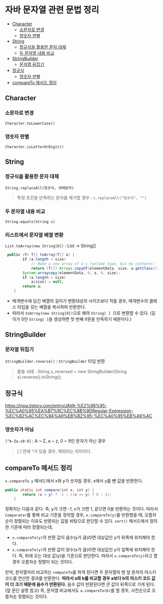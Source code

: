 # 자바 문자열 관련 문법 정리
- [Character](#character)
    - [소문자로 변경](#소문자로-변경)
    - [영숫자 판별](#영숫자-판별)
- [String](#string)
  - [정규식을 활용한 문자 대체](#정규식을-활용한-문자-대체)
  - [두 문자열 내용 비교](#두-문자열-내용-비교)
- [StringBuilder](#stringbuilder)
  - [문자열 뒤집기](#문자열-뒤집기)
- [정규식](#정규식)
  - [영숫자 판별](#영숫자-판별)
- [compareTo 메서드 정리](#compareto-메서드-정리)

## Character
### 소문자로 변경
`Character.toLowerCase()`
### 영숫자 판별
`Character.isLetterOrDigit()`

## String
### 정규식을 활용한 문자 대체
`String.replaceAll(정규식, 대체문자)`
> 특정 조건을 만족하는 문자를 제거할 경우 : `s.replaceAll("정규식", "")`
### 두 문자열 내용 비교
`String.equals(String s)`
### 리스트에서 문자열 배열 변환
`List.toArray(new String[0])` : List<String> -> String[]
```java
 public <T> T[] toArray(T[] a) {
        if (a.length < size)
            // Make a new array of a's runtime type, but my contents:
            return (T[]) Arrays.copyOf(elementData, size, a.getClass());
        System.arraycopy(elementData, 0, a, 0, size);
        if (a.length > size)
            a[size] = null;
        return a;
    }
```
- 매개변수에 담긴 배열의 길이가 변환대상의 사이즈보다 작을 경우, 매개변수의 클래스 타입을 갖는 배열을 복사하여 반환한다.
- 따라서 `toArray(new String[0])`으로 해야 `String[ ] `으로 변환할 수 있다. (길이가 0인 `String[ ]`을 생성하면 첫 번째 if문을 만족하기 때문이다.)


## StringBuilder
### 문자열 뒤집기
`StringBuilder.reverse()` : `StringBuilder` 타입 반환
> 활용 사례 : String s_reversed = new StringBuilder(String s).reverse().toString();

## 정규식
https://inpa.tistory.com/entry/JAVA-%E2%98%95-%EC%A0%95%EA%B7%9C%EC%8B%9DRegular-Expression-%EC%82%AC%EC%9A%A9%EB%B2%95-%EC%A0%95%EB%A6%AC
### 영숫자가 아님
`[^A-Za-z0-9]` : A ~ Z, a ~ z, 0 ~ 9인 문자가 아닌 경우
> [ ] 안에 ^가 있을 경우, 제외라는 의미이다.


## compareTo 메서드 정리
`x.compareTo.y` 메서드에서 x와 y가 숫자일 경우, x에서 y를 뺀 값을 반환한다.
```java
public static int compare(int x, int y) {
        return (x < y) ? -1 : ((x == y) ? 0 : 1);
    }
```
정확히는 다음과 같다. 즉, y가 크면 -1, x가 크면 1, 같으면 0을 반환하는 것이다.
따라서 `Comparator`를 통해 비교 기준을 정의할 경우, `x.compareTo(y)`를 반환했을 때,
오름차순이 정렬되는 이유도 반환되는 값을 바탕으로 판단할 수 있다.
`sort()` 메서드에서 정의한 기준에 따라 정렬되는데,
- `x.compareTo(y)`의 반환 값이 음수(y가 큼)라면 대상값인 y가 뒤쪽에 위치해야 한다.
- `x.compareTo(y)`의 반환 값이 양수(x가 큼)라면 대상값인 y가 앞쪽에 위치해야 한다.
즉, 뒤에 오는 대상 값(y)을 기준으로 판단한다. 따라서 `x.compareTo(y)`라고 할 경우 오름차순 정렬이 되는 것이다.

만약, 문자열끼리 비교하는 `compareTo`를 하게 된다면
두 문자열의 맨 앞 문자의 아스키 코드를 연산한 결과를 반환한다.
**따라서 a와 b를 비교할 경우 a보다 b의 아스키 코드 값이 더 크기 때문에 음수가 반환된다.**
음수 값이 반환된다면 큰 값이 뒤쪽으로 가게 된다.(앞 문단 설명 참고)
즉, 문자열 비교에서도 `a.compareTo(b)`를 할 경우, 사전순으로 오름차순 정렬되는 것이다.
